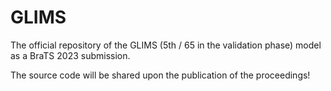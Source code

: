 # GLIMS
The official repository of the GLIMS (5th / 65 in the validation phase) model as a BraTS 2023 submission.

The source code will be shared upon the publication of the proceedings!
